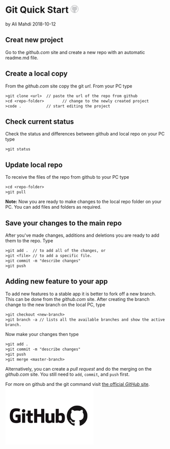 # Git Quick Start ![alt text](logo.jpg "GitHub")

by Ali Mahdi
2018-10-12

## Creat new project

Go to the _github.com_ site and create a new repo with an automatic readme.md file.

## Create a local copy

From the _github.com_ site copy the git _url_. From your PC type

```
>git clone <url>  // paste the url of the repo from github
>cd <repo-folder>        // change to the newly created project
>code .           // start editing the project
```

## Check current status

Check the status and differences between github and local repo on your PC type

```
>git status
```

## Update local repo

To receive the files of the repo from github to your PC type

```
>cd <repo-folder>
>git pull
```

**Note:** Now you are ready to make changes to the local repo folder on your PC. You can add files and folders as required.

## Save your changes to the main repo

After you've made changes, additions and deletions you are ready to add them to the repo. Type

```
>git add .  // to add all of the changes, or
>git <file> // to add a specific file.
>git commit -m "describe changes"
>git push
```

## Adding new feature to your app

To add new features to a stable app it is better to fork off a new branch. This can be done from the _github.com_ site. After creating the branch change to the new branch on the local PC, type

```
>git checkout <new-branch>
>git branch -a // lists all the available branches and show the active branch.
```

Now make your changes then type

```
>git add .
>git commit -m "describe changes"
>git push
>git merge <master-branch>
```

Alternatively, you can create a _pull request_ and do the merging on the _github.com_ site. You still need to `add`, `commit`, and `push` first.

For more on github and the git command visit [the official _GitHub_ site](https://guides.github.com/).
![alt text](biglogo.png "GitHub")
